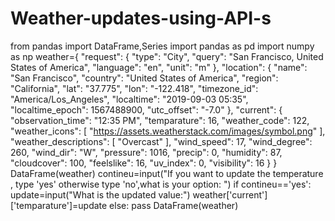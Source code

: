 # Weather-updates-using-API-s
from pandas import DataFrame,Series
import pandas as pd
import numpy as np
weather={
    "request": {
        "type": "City",
        "query": "San Francisco, United States of America",
        "language": "en",
        "unit": "m"
    },
    "location": {
        "name": "San Francisco",
        "country": "United States of America",
        "region": "California",
        "lat": "37.775",
        "lon": "-122.418",
        "timezone_id": "America/Los_Angeles",
        "localtime": "2019-09-03 05:35",
        "localtime_epoch": 1567488900,
        "utc_offset": "-7.0"
    },
    "current": {
        "observation_time": "12:35 PM",
        "temparature": 16,
        "weather_code": 122,
        "weather_icons": [
            "https://assets.weatherstack.com/images/symbol.png"
        ],
        "weather_descriptions": [
            "Overcast"
        ],
    "wind_speed": 17,
    "wind_degree": 260,
    "wind_dir": "W",
    "pressure": 1016,
    "precip": 0,
    "humidity": 87,
    "cloudcover": 100,
    "feelslike": 16,
    "uv_index": 0,
    "visibility": 16
    }
}
DataFrame(weather)
contineu=input("If you want to update the temperature , type 'yes' otherwise type 'no',what is your option: ")
if contineu=='yes':
    update=input("What is the updated value:")
    weather['current']['temparature']=update
else:
    pass
DataFrame(weather)
